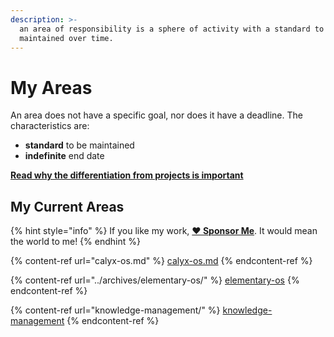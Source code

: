 ```yaml
---
description: >-
  an area of responsibility is a sphere of activity with a standard to be
  maintained over time.
---
```


# My Areas

An area does not have a specific goal, nor does it have a deadline. The characteristics are:

* **standard** to be maintained
* **indefinite** end date

[**Read why the differentiation from projects is important**](../about-this-website.md#why-the-distinction-between-projects-and-areas-is-important)

## My Current Areas

{% hint style="info" %}
If you like my work, [**❤️ Sponsor Me**](https://github.com/sponsors/marbetschar). It would mean the world to me!
{% endhint %}

{% content-ref url="calyx-os.md" %}
[calyx-os.md](calyx-os.md)
{% endcontent-ref %}

{% content-ref url="../archives/elementary-os/" %}
[elementary-os](../archives/elementary-os/)
{% endcontent-ref %}

{% content-ref url="knowledge-management/" %}
[knowledge-management](knowledge-management/)
{% endcontent-ref %}

